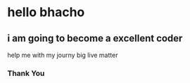 # hello bhacho 

## i am going to become a excellent coder

help me with my journy 
big live matter 
### Thank You
